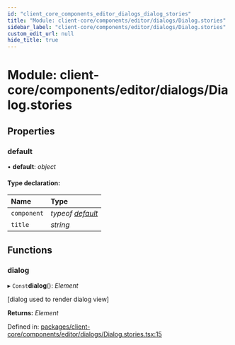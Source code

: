 ```yaml
---
id: "client_core_components_editor_dialogs_dialog_stories"
title: "Module: client-core/components/editor/dialogs/Dialog.stories"
sidebar_label: "client-core/components/editor/dialogs/Dialog.stories"
custom_edit_url: null
hide_title: true
---
```


# Module: client-core/components/editor/dialogs/Dialog.stories

## Properties

### default

• **default**: *object*

#### Type declaration:

Name | Type |
:------ | :------ |
`component` | *typeof* [*default*](client_core_components_editor_dialogs_dialog.md#default) |
`title` | *string* |

## Functions

### dialog

▸ `Const`**dialog**(): *Element*

[dialog used to render dialog view]

**Returns:** *Element*

Defined in: [packages/client-core/components/editor/dialogs/Dialog.stories.tsx:15](https://github.com/xr3ngine/xr3ngine/blob/9d253dc38/packages/client-core/components/editor/dialogs/Dialog.stories.tsx#L15)
